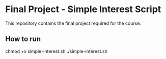 # Final Project - Simple Interest Script

This repository contains the final project required for the course.

## How to run
chmod +x simple-interest.sh
./simple-interest.sh
